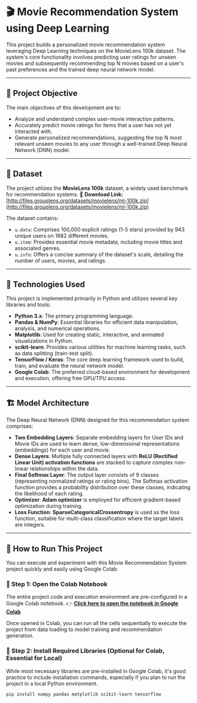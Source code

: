 # 🎬 Movie Recommendation System using Deep Learning

This project builds a personalized movie recommendation system leveraging Deep Learning techniques on the MovieLens 100k dataset. The system's core functionality involves predicting user ratings for unseen movies and subsequently recommending top N movies based on a user's past preferences and the trained deep neural network model.

---

## 📌 Project Objective

The main objectives of this development are to:
* Analyze and understand complex user-movie interaction patterns.
* Accurately predict movie ratings for items that a user has not yet interacted with.
* Generate personalized recommendations, suggesting the top N most relevant unseen movies to any user through a well-trained Deep Neural Network (DNN) model.

---

## 📂 Dataset

The project utilizes the **MovieLens 100k** dataset, a widely used benchmark for recommendation systems.
🔗 **Download Link:** [http://files.grouplens.org/datasets/movielens/ml-100k.zip](http://files.grouplens.org/datasets/movielens/ml-100k.zip)

The dataset contains:
* `u.data`: Comprises 100,000 explicit ratings (1-5 stars) provided by 943 unique users on 1682 different movies.
* `u.item`: Provides essential movie metadata, including movie titles and associated genres.
* `u.info`: Offers a concise summary of the dataset's scale, detailing the number of users, movies, and ratings.

---

## 🧪 Technologies Used

This project is implemented primarily in Python and utilizes several key libraries and tools:
* **Python 3.x**: The primary programming language.
* **Pandas & NumPy**: Essential libraries for efficient data manipulation, analysis, and numerical operations.
* **Matplotlib**: Used for creating static, interactive, and animated visualizations in Python.
* **scikit-learn**: Provides various utilities for machine learning tasks, such as data splitting (train-test split).
* **TensorFlow / Keras**: The core deep learning framework used to build, train, and evaluate the neural network model.
* **Google Colab**: The preferred cloud-based environment for development and execution, offering free GPU/TPU access.

---

## 🏗️ Model Architecture

The Deep Neural Network (DNN) designed for this recommendation system comprises:
* **Two Embedding Layers**: Separate embedding layers for User IDs and Movie IDs are used to learn dense, low-dimensional representations (embeddings) for each user and movie.
* **Dense Layers**: Multiple fully connected layers with **ReLU (Rectified Linear Unit) activation functions** are stacked to capture complex non-linear relationships within the data.
* **Final Softmax Layer**: The output layer consists of 9 classes (representing normalized ratings or rating bins). The Softmax activation function provides a probability distribution over these classes, indicating the likelihood of each rating.
* **Optimizer**: **Adam optimizer** is employed for efficient gradient-based optimization during training.
* **Loss Function**: **SparseCategoricalCrossentropy** is used as the loss function, suitable for multi-class classification where the target labels are integers.

---

## 🚀 How to Run This Project

You can execute and experiment with this Movie Recommendation System project quickly and easily using Google Colab.

### 🔗 Step 1: Open the Colab Notebook

The entire project code and execution environment are pre-configured in a Google Colab notebook.
👉 [**Click here to open the notebook in Google Colab**](https://colab.research.google.com/drive/1O-d7VsEqSoT4bAs4J2i0PI-4NU0PXZkG)

Once opened in Colab, you can run all the cells sequentially to execute the project from data loading to model training and recommendation generation.

### 🧰 Step 2: Install Required Libraries (Optional for Colab, Essential for Local)

While most necessary libraries are pre-installed in Google Colab, it's good practice to include installation commands, especially if you plan to run the project in a local Python environment.

```bash
pip install numpy pandas matplotlib scikit-learn tensorflow
